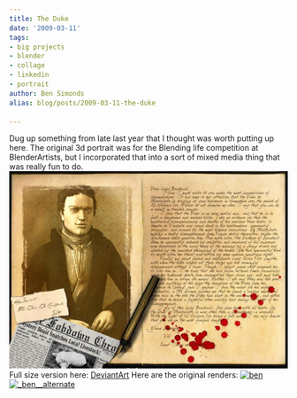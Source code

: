 ```yaml
---
title: The Duke
date: '2009-03-11'
tags:
- big projects
- blender
- collage
- linkedin
- portrait
author: Ben Simonds
alias: blog/posts/2009-03-11-the-duke

---
```


Dug up something from late last year that I thought was worth putting up here. The original 3d portrait was for the Blending life competition at BlenderArtists, but I incorporated that into a sort of mixed media thing that was really fun to do. ![sepiatone1](/images/old/sepiatone1.jpg) Full size version here: [DeviantArt](http://sadifidious.deviantart.com/art/A-warning-regarding-the-Duke-108941372) Here are the original renders: [![_ben_](/images/old/_ben_.jpg)](/images/old/_ben_.jpg) [![_ben__alternate](/images/old/_ben__alternate.jpg)](/images/old/_ben__alternate.jpg)


